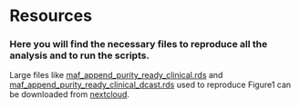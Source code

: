 # Resources
### Here you will find the necessary files to reproduce all the analysis and to run the scripts.
Large files like [maf_append_purity_ready_clinical.rds](https://nextcloud_micro.carrerasresearch.org/index.php/s/8bAXjbRNM2KJis3) and [maf_append_purity_ready_clinical_dcast.rds](https://nextcloud_micro.carrerasresearch.org/index.php/s/gecZKS8icRfKPm8) used to reproduce Figure1 can be downloaded from [nextcloud](https://nextcloud_micro.carrerasresearch.org/index.php/s/QQ2Tngg5Bgbdx66).

